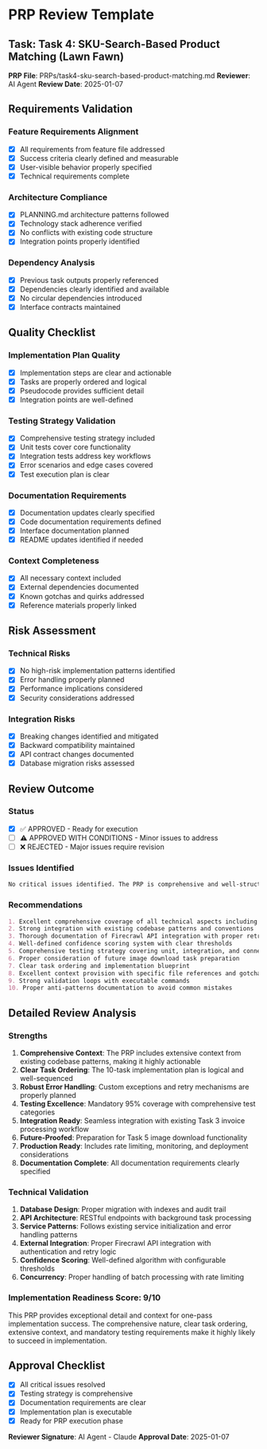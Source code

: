 # PRP Review Template

## Task: Task 4: SKU-Search-Based Product Matching (Lawn Fawn)
**PRP File**: PRPs/task4-sku-search-based-product-matching.md
**Reviewer**: AI Agent
**Review Date**: 2025-01-07

## Requirements Validation

### Feature Requirements Alignment
- [x] All requirements from feature file addressed
- [x] Success criteria clearly defined and measurable
- [x] User-visible behavior properly specified
- [x] Technical requirements complete

### Architecture Compliance
- [x] PLANNING.md architecture patterns followed
- [x] Technology stack adherence verified
- [x] No conflicts with existing code structure
- [x] Integration points properly identified

### Dependency Analysis
- [x] Previous task outputs properly referenced
- [x] Dependencies clearly identified and available
- [x] No circular dependencies introduced
- [x] Interface contracts maintained

## Quality Checklist

### Implementation Plan Quality
- [x] Implementation steps are clear and actionable
- [x] Tasks are properly ordered and logical
- [x] Pseudocode provides sufficient detail
- [x] Integration points are well-defined

### Testing Strategy Validation
- [x] Comprehensive testing strategy included
- [x] Unit tests cover core functionality
- [x] Integration tests address key workflows
- [x] Error scenarios and edge cases covered
- [x] Test execution plan is clear

### Documentation Requirements
- [x] Documentation updates clearly specified
- [x] Code documentation requirements defined
- [x] Interface documentation planned
- [x] README updates identified if needed

### Context Completeness
- [x] All necessary context included
- [x] External dependencies documented
- [x] Known gotchas and quirks addressed
- [x] Reference materials properly linked

## Risk Assessment

### Technical Risks
- [x] No high-risk implementation patterns identified
- [x] Error handling properly planned
- [x] Performance implications considered
- [x] Security considerations addressed

### Integration Risks
- [x] Breaking changes identified and mitigated
- [x] Backward compatibility maintained
- [x] API contract changes documented
- [x] Database migration risks assessed

## Review Outcome

### Status
- [x] ✅ APPROVED - Ready for execution
- [ ] ⚠️ APPROVED WITH CONDITIONS - Minor issues to address
- [ ] ❌ REJECTED - Major issues require revision

### Issues Identified
```markdown
No critical issues identified. The PRP is comprehensive and well-structured.
```

### Recommendations
```markdown
1. Excellent comprehensive coverage of all technical aspects including database schema, API design, testing strategy, and error handling
2. Strong integration with existing codebase patterns and conventions
3. Thorough documentation of Firecrawl API integration with proper retry mechanisms and rate limiting
4. Well-defined confidence scoring system with clear thresholds
5. Comprehensive testing strategy covering unit, integration, and connectivity tests
6. Proper consideration of future image download task preparation
7. Clear task ordering and implementation blueprint
8. Excellent context provision with specific file references and gotchas
9. Strong validation loops with executable commands
10. Proper anti-patterns documentation to avoid common mistakes
```

## Detailed Review Analysis

### Strengths
1. **Comprehensive Context**: The PRP includes extensive context from existing codebase patterns, making it highly actionable
2. **Clear Task Ordering**: The 10-task implementation plan is logical and well-sequenced
3. **Robust Error Handling**: Custom exceptions and retry mechanisms are properly planned
4. **Testing Excellence**: Mandatory 95% coverage with comprehensive test categories
5. **Integration Ready**: Seamless integration with existing Task 3 invoice processing workflow
6. **Future-Proofed**: Preparation for Task 5 image download functionality
7. **Production Ready**: Includes rate limiting, monitoring, and deployment considerations
8. **Documentation Complete**: All documentation requirements clearly specified

### Technical Validation
1. **Database Design**: Proper migration with indexes and audit trail
2. **API Architecture**: RESTful endpoints with background task processing
3. **Service Patterns**: Follows existing service initialization and error handling patterns
4. **External Integration**: Proper Firecrawl API integration with authentication and retry logic
5. **Confidence Scoring**: Well-defined algorithm with configurable thresholds
6. **Concurrency**: Proper handling of batch processing with rate limiting

### Implementation Readiness Score: 9/10
This PRP provides exceptional detail and context for one-pass implementation success. The comprehensive nature, clear task ordering, extensive context, and mandatory testing requirements make it highly likely to succeed in implementation.

## Approval Checklist
- [x] All critical issues resolved
- [x] Testing strategy is comprehensive
- [x] Documentation requirements are clear
- [x] Implementation plan is executable
- [x] Ready for PRP execution phase

**Reviewer Signature**: AI Agent - Claude
**Approval Date**: 2025-01-07
